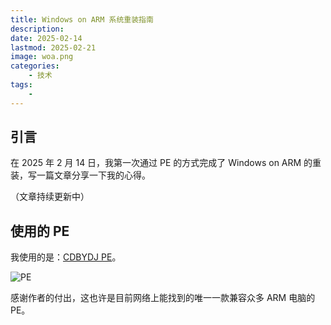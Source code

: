 ```yaml
---
title: Windows on ARM 系统重装指南
description: 
date: 2025-02-14
lastmod: 2025-02-21
image: woa.png
categories:
    - 技术
tags:
    - 
---
```


## 引言

在 2025 年 2 月 14 日，我第一次通过 PE 的方式完成了 Windows on ARM 的重装，写一篇文章分享一下我的心得。

（文章持续更新中）

## 使用的 PE

我使用的是：[CDBYDJ PE](https://bydjpe.winos.me/)。

![PE](PE.png)

感谢作者的付出，这也许是目前网络上能找到的唯一一款兼容众多 ARM 电脑的 PE。

